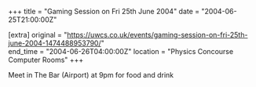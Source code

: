 +++
title = "Gaming Session on Fri 25th June 2004"
date = "2004-06-25T21:00:00Z"

[extra]
original = "https://uwcs.co.uk/events/gaming-session-on-fri-25th-june-2004-1474488953790/"    
end_time = "2004-06-26T04:00:00Z"
location = "Physics Concourse Computer Rooms"
+++

Meet in The Bar (Airport) at 9pm for food and drink

